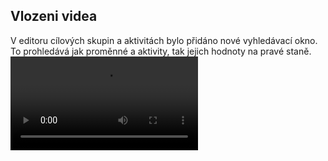 ﻿---
categories: [kiwi]
layout: kiwi
---
## Vlozeni videa 
V editoru cílových skupin a aktivitách bylo přidáno nové vyhledávací okno. To prohledává jak proměnné a aktivity, tak jejich hodnoty na pravé staně.
<video src="{{site.url}}/data/KIWI_vyhledavani.mp4" type="video/mp4" controls></video>
